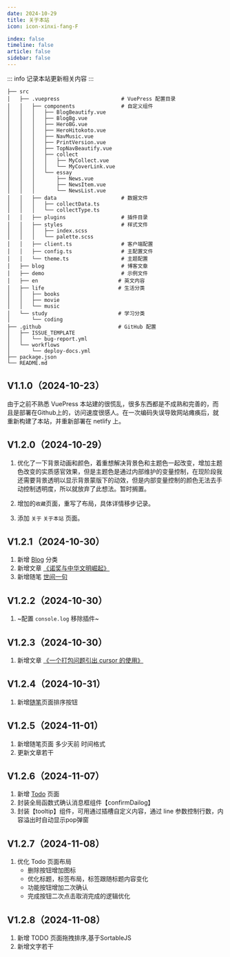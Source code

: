 ```yaml
---
date: 2024-10-29
title: 关于本站
icon: icon-xinxi-fang-F

index: false
timeline: false
article: false
sidebar: false
---
```

::: info 
    记录本站更新相关内容
:::

```shell:no-line-numbers
├── src
│   ├── .vuepress                    # VuePress 配置目录
│   │   ├── components               # 自定义组件
│   │   │   ├── BlogBeautify.vue
│   │   │   ├── BlogBg.vue
│   │   │   ├── HeroBG.vue
│   │   │   ├── HeroHitokoto.vue
│   │   │   ├── NavMusic.vue
│   │   │   ├── PrintVersion.vue
│   │   │   ├── TopNavBeautify.vue
│   │   │   ├── collect
│   │   │   │   ├── MyCollect.vue
│   │   │   │   └── MyCoverLink.vue
│   │   │   └── essay
│   │   │       ├── News.vue
│   │   │       ├── NewsItem.vue
│   │   │       └── NewsList.vue
│   │   ├── data                     # 数据文件
│   │   │   ├── collectData.ts
│   │   │   └── collectType.ts
│   │   ├── plugins                  # 插件目录
│   │   ├── styles                   # 样式文件
│   │   │   ├── index.scss
│   │   │   └── palette.scss
│   │   ├── client.ts                # 客户端配置
│   │   ├── config.ts                # 主配置文件
│   │   └── theme.ts                 # 主题配置
│   ├── blog                         # 博客文章
│   ├── demo                         # 示例文件
│   ├── en                          # 英文内容
│   ├── life                        # 生活分类
│   │   ├── books
│   │   ├── movie
│   │   └── music
│   └── study                       # 学习分类
│       └── coding
├── .github                         # GitHub 配置
│   ├── ISSUE_TEMPLATE
│   │   └── bug-report.yml
│   └── workflows
│       └── deploy-docs.yml
├── package.json
└── README.md
```
## V1.1.0（2024-10-23）
由于之前不熟悉 VuePress 本站建的很慌乱，很多东西都是不成熟和完善的，而且是部署在Github上的，访问速度很感人。在一次编码失误导致网站瘫痪后，就重新构建了本站，并重新部署在 netlify 上。

## V1.2.0（2024-10-29）
1. 优化了一下背景动画和颜色，着重想解决背景色和主题色一起改变，增加主题色改变的实质感官效果，但是主题色是通过内部维护的变量控制，在现阶段我还需要背景透明以显示背景蒙版下的动效，但是内部变量控制的颜色无法去手动控制透明度，所以就放弃了此想法。暂时搁置。

2. 增加的`收藏`页面，重写了布局，具体详情移步记录。

3. 添加 `关于` `关于本站` 页面。

## V1.2.1（2024-10-30）
1. 新增 [Blog](./blog/) 分类
2. 新增文章 [《诺奖与中华文明崛起》](./study/history/overview/诺奖与中华文明崛起.md)
3. 新增随笔 [世间一句](./essay/)

## V1.2.2（2024-10-30）
1. ~配置 `console.log` 移除插件~

## V1.2.3（2024-10-30）
1. 新增文章 [《一个打包问题引出 cursor 的使用》](./blog/cursor.md)

## V1.2.4（2024-10-31）
1. 新增[随笔](./essay/)页面排序按钮

## V1.2.5（2024-11-01）
1. 新增随笔页面 多少天前 时间格式
2. 更新文章若干

## V1.2.6（2024-11-07）
1. 新增 [Todo](./todo) 页面
2. 封装全局函数式确认消息框组件【confirmDailog】
3. 封装【tooltip】组件，可用通过插槽自定义内容，通过 line 参数控制行数，内容溢出时自动显示pop弹窗 

## V1.2.7（2024-11-08）
1. 优化 Todo 页面布局
    - 删除按钮增加图标
    - 优化标题，标签布局，标签跟随标题内容变化
    - 功能按钮增加二次确认
    - 完成按钮二次点击取消完成的逻辑优化

## V1.2.8（2024-11-08）
1. 新增 TODO 页面拖拽排序,基于SortableJS
2. 新增文字若干
